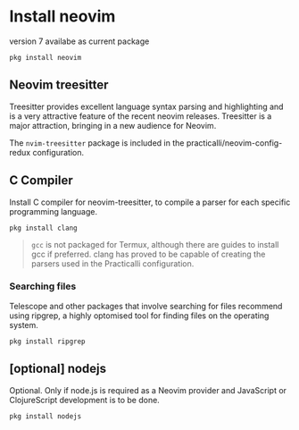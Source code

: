 # Install neovim

version 7 availabe as current package

```
pkg install neovim
```

<!-- TODO: Is there a PPA for development version of Neovim? -->


## Neovim treesitter

Treesitter provides excellent language syntax parsing and highlighting and is a very attractive feature of the recent neovim releases.  Treesitter is a major attraction, bringing in a new audience for Neovim.

The `nvim-treesitter` package is included in the practicalli/neovim-config-redux configuration.

## C Compiler

Install C compiler for neovim-treesitter, to compile a parser for each specific programming language.

```
pkg install clang
```

> `gcc` is not packaged for Termux, although there are guides to install gcc if preferred. clang has proved to be capable of creating the parsers used in the Practicalli configuration.


### Searching files

Telescope and other packages that involve searching for files recommend using ripgrep, a highly optomised tool for finding files on the operating system.

```
pkg install ripgrep
```


## [optional] nodejs

Optional.  Only if node.js is required as a Neovim provider and JavaScript or ClojureScript development is to be done.

```
pkg install nodejs
```
